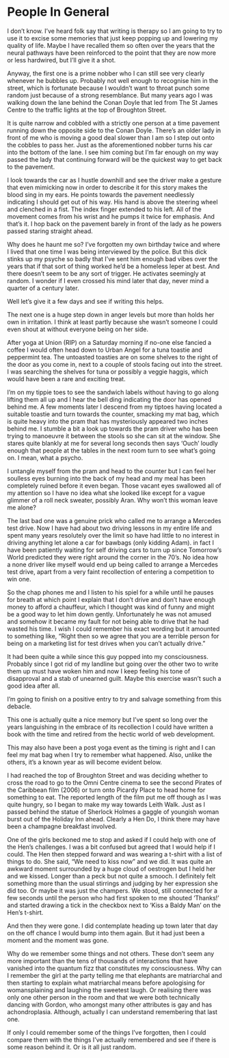 # People In General

I don’t know. I’ve heard folk say that writing is therapy so I am going to try to use it to excise some memories that just keep popping up and lowering my quality of life. Maybe I have recalled them so often over the years that the neural pathways have been reinforced to the point that they are now more or less hardwired, but I’ll give it a shot.

Anyway, the first one is a prime nobber who I can still see very clearly whenever he bubbles up. Probably not well enough to recognise him in the street, which is fortunate because I wouldn’t want to throat punch some random just because of a strong resemblance. But many years ago I was walking down the lane behind the Conan Doyle that led from The St James Centre to the traffic lights at the top of Broughton Street.

It is quite narrow and cobbled with a strictly one person at a time pavement running down the opposite side to the Conan Doyle. There’s an older lady in front of me who is moving a good deal slower than I am so I step out onto the cobbles to pass her. Just as the aforementioned nobber turns his car into the bottom of the lane. I see him coming but I’m far enough on my way passed the lady that continuing forward will be the quickest way to get back to the pavement.

I look towards the car as I hustle downhill and see the driver make a gesture that even mimicking now in order to describe it for this story makes the blood sing in my ears. He points towards the pavement needlessly indicating I should get out of his way. His hand is above the steering wheel and clenched in a fist. The index finger extended to his left. All of the movement comes from his wrist and he pumps it twice for emphasis. And that’s it. I hop back on the pavement barely in front of the lady as he powers passed staring straight ahead.

Why does he haunt me so? I’ve forgotten my own birthday twice and where I lived that one time I was being interviewed by the police. But this dick stinks up my psyche so badly that I’ve sent him enough bad vibes over the years that if that sort of thing worked he’d be a homeless leper at best. And there doesn’t seem to be any sort of trigger. He activates seemingly at random. I wonder if I even crossed his mind later that day, never mind a quarter of a century later.

Well let’s give it a few days and see if writing this helps.

The next one is a huge step down in anger levels but more than holds her own in irritation. I think at least partly because she wasn’t someone I could even shout at without everyone being on her side.

After yoga at Union (RIP) on a Saturday morning if no-one else fancied a coffee I would often head down to Urban Angel for a tuna toastie and peppermint tea. The untoasted toasties are on some shelves to the right of the door as you come in, next to a couple of stools facing out into the street. I was searching the shelves for tuna or possibly a veggie haggis, which would have been a rare and exciting treat.

I’m on my tippie toes to see the sandwich labels without having to go along lifting them all up and I hear the bell ding indicating the door has opened behind me. A few moments later I descend from my tiptoes having located a suitable toastie and turn towards the counter, smacking my mat bag, which is quite heavy into the pram that has mysteriously appeared two inches behind me. I stumble a bit a look up towards the pram driver who has been trying to manoeuvre it between the stools so she can sit at the window. She stares quite blankly at me for several long seconds then says ‘Ouch’ loudly enough that people at the tables in the next room turn to see what’s going on. I mean, what a psycho.

I untangle myself from the pram and head to the counter but I can feel her soulless eyes burning into the back of my head and my meal has been completely ruined before it even began. Those vacant eyes swallowed all of my attention so I have no idea what she looked like except for a vague glimmer of a roll neck sweater, possibly Aran. Why won’t this woman leave me alone?

The last bad one was a genuine prick who called me to arrange a Mercedes test drive. Now I have had about two driving lessons in my entire life and spent many years resolutely over the limit so have had little to no interest in driving anything let alone a car for bawbags (only kidding Adam). in fact I have been patiently waiting for self driving cars to turn up since Tomorrow’s World predicted they were right around the corner in the 70’s. No idea how a none driver like myself would end up being called to arrange a Mercedes test drive, apart from a very faint recollection of entering a competition to win one.

So the chap phones me and I listen to his spiel for a while until he pauses for breath at which point I explain that I don’t drive and don’t have enough money to afford a chauffeur, which I thought was kind of funny and might be a good way to let him down gently. Unfortunately he was not amused and somehow it became my fault for not being able to drive that he had wasted his time. I wish I could remember his exact wording but it amounted to something like, “Right then so we agree that you are a terrible person for being on a marketing list for test drives when you can’t actually drive.”

It had been quite a while since this guy popped into my consciousness. Probably since I got rid of my landline but going over the other two to write them up must have woken him and now I keep feeling his tone of disapproval and a stab of unearned guilt. Maybe this exercise wasn’t such a good idea after all.

I’m going to finish on a positive entry to try and salvage something from this debacle.

This one is actually quite a nice memory but I’ve spent so long over the years languishing in the embrace of its recollection I could have written a book with the time and retired from the hectic world of web development.

This may also have been a post yoga event as the timing is right and I can feel my mat bag when I try to remember what happened. Also, unlike the others, it’s a known year as will become evident below.

I had reached the top of Broughton Street and was deciding whether to cross the road to go to the Omni Centre cinema to see the second Pirates of the Caribbean film (2006) or turn onto Picardy Place to head home for something to eat. The reported length of the film put me off though as I was quite hungry, so I began to make my way towards Leith Walk. Just as I passed behind the statue of Sherlock Holmes a gaggle of youngish woman burst out of the Holiday Inn ahead. Clearly a Hen Do, I think there may have been a champagne breakfast involved.

One of the girls beckoned me to stop and asked if I could help with one of the Hen’s challenges. I was a bit confused but agreed that I would help if I could. The Hen then stepped forward and was wearing a t-shirt with a list of things to do. She said, “We need to kiss now” and we did. It was quite an awkward moment surrounded by a huge cloud of oestrogen but I held her and we kissed. Longer than a peck but not quite a smooch. I definitely felt something more than the usual stirrings and judging by her expression she did too. Or maybe it was just the champers. We stood, still connected for a few seconds until the person who had first spoken to me shouted ‘Thanks!’ and started drawing a tick in the checkbox next to ‘Kiss a Baldy Man’ on the Hen’s t-shirt.

And then they were gone. I did contemplate heading up town later that day on the off chance I would bump into them again. But it had just been a moment and the moment was gone.

Why do we remember some things and not others. These don’t seem any more important than the tens of thousands of interactions that have vanished into the quantum fizz that constitutes my consciousness. Why can I remember the girl at the party telling me that elephants are matriarchal and then starting to explain what matriarchal means before apologising for womansplaining and laughing the sweetest laugh. Or realising there was only one other person in the room and that we were both technically dancing with Gordon, who amongst many other attributes is gay and has achondroplasia. Although, actually I can understand remembering that last one.

If only I could remember some of the things I’ve forgotten, then I could compare them with the things I’ve actually remembered and see if there is some reason behind it. Or is it all just random.
